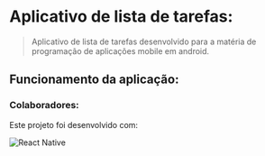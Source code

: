 # Aplicativo de lista de tarefas:
>Aplicativo de lista de tarefas desenvolvido para a matéria de programação de aplicações mobile em android.

## Funcionamento da aplicação:

### Colaboradores:

Este projeto foi desenvolvido com:

![React Native](https://img.shields.io/badge/React_Native-20232A?style=plasctic&logo=react&logoColor=61DAFB)
